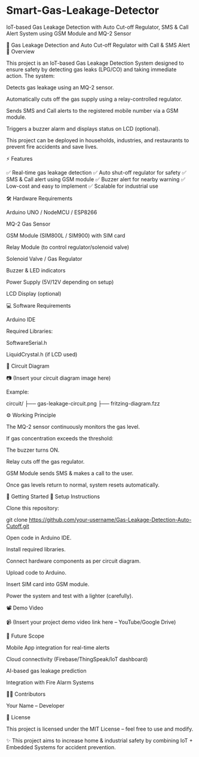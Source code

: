 # Smart-Gas-Leakage-Detector
IoT-based Gas Leakage Detection with Auto Cut-off Regulator, SMS &amp; Call Alert System using GSM Module and MQ-2 Sensor

🚨 Gas Leakage Detection and Auto Cut-off Regulator with Call & SMS Alert
📌 Overview

This project is an IoT-based Gas Leakage Detection System designed to ensure safety by detecting gas leaks (LPG/CO) and taking immediate action.
The system:

Detects gas leakage using an MQ-2 sensor.

Automatically cuts off the gas supply using a relay-controlled regulator.

Sends SMS and Call alerts to the registered mobile number via a GSM module.

Triggers a buzzer alarm and displays status on LCD (optional).

This project can be deployed in households, industries, and restaurants to prevent fire accidents and save lives.

⚡ Features

✅ Real-time gas leakage detection
✅ Auto shut-off regulator for safety
✅ SMS & Call alert using GSM module
✅ Buzzer alert for nearby warning
✅ Low-cost and easy to implement
✅ Scalable for industrial use

🛠️ Hardware Requirements

Arduino UNO / NodeMCU / ESP8266

MQ-2 Gas Sensor

GSM Module (SIM800L / SIM900) with SIM card

Relay Module (to control regulator/solenoid valve)

Solenoid Valve / Gas Regulator

Buzzer & LED indicators

Power Supply (5V/12V depending on setup)

LCD Display (optional)

💻 Software Requirements

Arduino IDE

Required Libraries:

SoftwareSerial.h

LiquidCrystal.h (if LCD used)

🔌 Circuit Diagram

📷 (Insert your circuit diagram image here)

Example:

circuit/
   ├── gas-leakage-circuit.png
   ├── fritzing-diagram.fzz

⚙️ Working Principle

The MQ-2 sensor continuously monitors the gas level.

If gas concentration exceeds the threshold:

The buzzer turns ON.

Relay cuts off the gas regulator.

GSM Module sends SMS & makes a call to the user.

Once gas levels return to normal, system resets automatically.

🚀 Getting Started
🔹 Setup Instructions

Clone this repository:

git clone https://github.com/your-username/Gas-Leakage-Detection-Auto-Cutoff.git


Open code in Arduino IDE.

Install required libraries.

Connect hardware components as per circuit diagram.

Upload code to Arduino.

Insert SIM card into GSM module.

Power the system and test with a lighter (carefully).

📽️ Demo Video

📹 (Insert your project demo video link here – YouTube/Google Drive)

🔮 Future Scope

Mobile App integration for real-time alerts

Cloud connectivity (Firebase/ThingSpeak/IoT dashboard)

AI-based gas leakage prediction

Integration with Fire Alarm Systems

👨‍💻 Contributors

Your Name – Developer

📜 License

This project is licensed under the MIT License – feel free to use and modify.

✨ This project aims to increase home & industrial safety by combining IoT + Embedded Systems for accident prevention.
